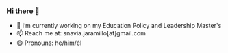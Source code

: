 ### Hi there 👋

- 🔭 I’m currently working on my Education Policy and Leadership Master's
- 📫 Reach me at: snavia.jaramillo[at]gmail.com
- 😄 Pronouns: he/him/él

<!--
**santinavia/santinavia** is a ✨ _special_ ✨ repository because its `README.md` (this file) appears on your GitHub profile.


-->
